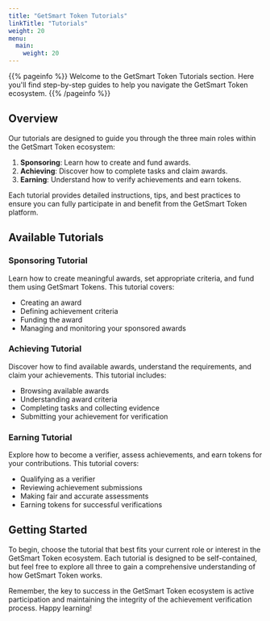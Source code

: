 ```yaml
---
title: "GetSmart Token Tutorials"
linkTitle: "Tutorials"
weight: 20
menu:
  main:
    weight: 20
---
```


{{% pageinfo %}}
Welcome to the GetSmart Token Tutorials section. Here you'll find step-by-step guides to help you navigate the GetSmart Token ecosystem.
{{% /pageinfo %}}

## Overview

Our tutorials are designed to guide you through the three main roles within the GetSmart Token ecosystem:

1. **Sponsoring**: Learn how to create and fund awards.
2. **Achieving**: Discover how to complete tasks and claim awards.
3. **Earning**: Understand how to verify achievements and earn tokens.

Each tutorial provides detailed instructions, tips, and best practices to ensure you can fully participate in and benefit from the GetSmart Token platform.

## Available Tutorials

### Sponsoring Tutorial
Learn how to create meaningful awards, set appropriate criteria, and fund them using GetSmart Tokens. This tutorial covers:
- Creating an award
- Defining achievement criteria
- Funding the award
- Managing and monitoring your sponsored awards

### Achieving Tutorial
Discover how to find available awards, understand the requirements, and claim your achievements. This tutorial includes:
- Browsing available awards
- Understanding award criteria
- Completing tasks and collecting evidence
- Submitting your achievement for verification

### Earning Tutorial
Explore how to become a verifier, assess achievements, and earn tokens for your contributions. This tutorial covers:
- Qualifying as a verifier
- Reviewing achievement submissions
- Making fair and accurate assessments
- Earning tokens for successful verifications

## Getting Started

To begin, choose the tutorial that best fits your current role or interest in the GetSmart Token ecosystem. Each tutorial is designed to be self-contained, but feel free to explore all three to gain a comprehensive understanding of how GetSmart Token works.

Remember, the key to success in the GetSmart Token ecosystem is active participation and maintaining the integrity of the achievement verification process. Happy learning!
